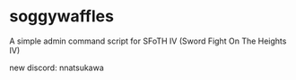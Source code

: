 # soggywaffles
A simple admin command script for SFoTH IV (Sword Fight On The Heights IV)

new discord: nnatsukawa

